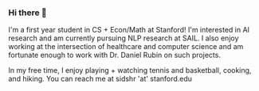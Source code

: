 ### Hi there 👋

I'm a first year student in CS + Econ/Math at Stanford! I'm interested in AI research and am currently pursuing NLP research at SAIL. I also enjoy working at the intersection of healthcare and computer science and am fortunate enough to work with Dr. Daniel Rubin on such projects. 

In my free time, I enjoy playing + watching tennis and basketball, cooking, and hiking. You can reach me at sidshr 'at' stanford.edu

<!--
**siddrrsh/siddrrsh** is a ✨ _special_ ✨ repository because its `README.md` (this file) appears on your GitHub profile.

Here are some ideas to get you started:

- 🔭 I’m currently working on ...
- 🌱 I’m currently learning ...
- 👯 I’m looking to collaborate on ...
- 🤔 I’m looking for help with ...
- 💬 Ask me about ...
- 📫 How to reach me: ...
- 😄 Pronouns: ...
- ⚡ Fun fact: ...
-->
